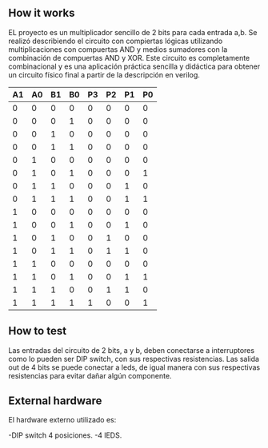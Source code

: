 <!---

This file is used to generate your project datasheet. Please fill in the information below and delete any unused
sections.

You can also include images in this folder and reference them in the markdown. Each image must be less than
512 kb in size, and the combined size of all images must be less than 1 MB.
-->

## How it works

EL proyecto es un multiplicador sencillo de 2 bits para cada entrada a,b. Se realizó describiendo el circuito con compiertas lógicas utilizando multiplicaciones con compuertas AND y medios sumadores con la combinación de compuertas AND y XOR. Este circuito es completamente combinacional y es una aplicación práctica sencilla y didáctica para obtener un circuito físico final a partir de la descripción en verilog.

|  A1  |  A0  |  B1  |  B0  |  P3  |  P2  |  P1  |  P0  |
| ---- | ---- | ---- | ---- | ---- | ---- | ---- | ---- |
|   0  |   0  |   0  |   0  |   0  |   0  |   0  |   0  |
|   0  |   0  |   0  |   1  |   0  |   0  |   0  |   0  |
|   0  |   0  |   1  |   0  |   0  |   0  |   0  |   0  |
|   0  |   0  |   1  |   1  |   0  |   0  |   0  |   0  |
|   0  |   1  |   0  |   0  |   0  |   0  |   0  |   0  |
|   0  |   1  |   0  |   1  |   0  |   0  |   0  |   1  |
|   0  |   1  |   1  |   0  |   0  |   0  |   1  |   0  |
|   0  |   1  |   1  |   1  |   0  |   0  |   1  |   1  |
|   1  |   0  |   0  |   0  |   0  |   0  |   0  |   0  |
|   1  |   0  |   0  |   1  |   0  |   0  |   1  |   0  |
|   1  |   0  |   1  |   0  |   0  |   1  |   0  |   0  |
|   1  |   0  |   1  |   1  |   0  |   1  |   1  |   0  |
|   1  |   1  |   0  |   0  |   0  |   0  |   0  |   0  |
|   1  |   1  |   0  |   1  |   0  |   0  |   1  |   1  |
|   1  |   1  |   1  |   0  |   0  |   1  |   1  |   0  |
|   1  |   1  |   1  |   1  |   1  |   0  |   0  |   1  |




## How to test

Las entradas del circuito de 2 bits, a y b, deben conectarse a interruptores como lo pueden ser DIP switch, con sus respectivas resistencias. Las salida out de 4 bits se puede conectar a leds, de igual manera con sus respectivas resistencias para evitar dañar algún componente.

## External hardware

El hardware externo utilizado es:

-DIP switch 4 posiciones.
-4 lEDS.
